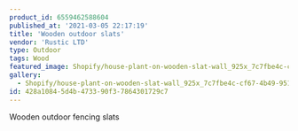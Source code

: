 ```yaml
---
product_id: 6559462588604
published_at: '2021-03-05 22:17:19'
title: 'Wooden outdoor slats'
vendor: 'Rustic LTD'
type: Outdoor
tags: Wood
featured_image: Shopify/house-plant-on-wooden-slat-wall_925x_7c7fbe4c-cf67-4b49-951e-fa6a5cdf2a82.jpg
gallery:
  - Shopify/house-plant-on-wooden-slat-wall_925x_7c7fbe4c-cf67-4b49-951e-fa6a5cdf2a82.jpg
id: 428a1084-5d4b-4733-90f3-7864301729c7
---
```

<p>Wooden outdoor fencing slats</p>
